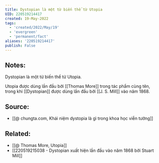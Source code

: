 ```yaml
---
title: Dystopian là một từ biến thể từ Utopia
UID: 220519214417
created: 19-May-2022
tags:
  - 'created/2022/May/19'
  - 'evergreen'
  - 'permanent/fact'
aliases: '220519214417'
publish: False
---
```

## Notes:
Dystopian là một từ biến thể từ Utopia. 

Utopia được dùng lần đầu bởi [[Thomas More]] trong tác phẩm cùng tên, trong khi [[Dystopian]] được dùng lần đầu bởi [[J. S. Mill]] vào năm 1868. 

## Source:
- [[@ chungta.com, Khái niệm dystopia là gì trong khoa học viễn tưởng]]

## Related:
- [[@ Thomas More, Utopia]]
- [[220519215038 - Dystopian xuất hiện lần đầu vào năm 1868 bởi Stuart Mill]]